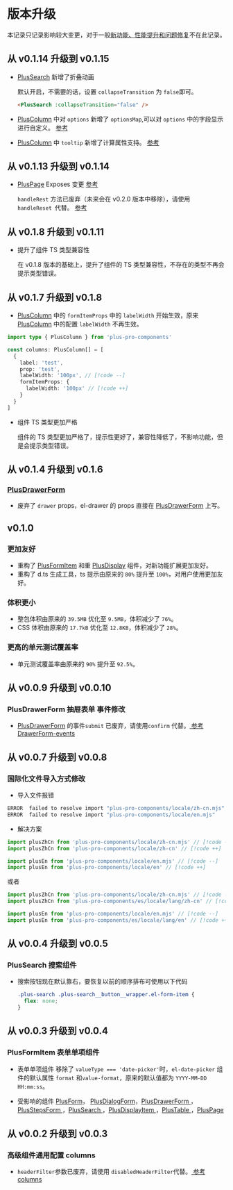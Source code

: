 # 版本升级

本记录只记录影响较大变更，对于一般[新功能、性能提升和问题修复](/guide/changelog.html)不在此记录。

## 从 v0.1.14 升级到 v0.1.15

- [PlusSearch](/components/search.html#search-attributes) 新增了折叠动画

  默认开启，不需要的话，设置 `collapseTransition` 为 `false`即可。

  ```html
  <PlusSearch :collapseTransition="false" />
  ```

- [PlusColumn](/components/config.html) 中对 `options` 新增了 `optionsMap`,可以对 `options` 中的字段显示进行自定义。 [参考](/components/config.html)

- [PlusColumn](/components/config.html) 中 `tooltip` 新增了计算属性支持。 [参考](/components/config.html)

<el-divider />

## 从 v0.1.13 升级到 v0.1.14

- [PlusPage](/components/page.html) Exposes 变更 [参考](/components/page.html#page-exposes)

  `handleRest` 方法已废弃（未来会在 v0.2.0 版本中移除），请使用 `handleReset `代替。 [参考](/components/page.html#page-exposes)

<el-divider />

## 从 v0.1.8 升级到 v0.1.11

- 提升了组件 TS 类型兼容性

  在 v0.1.8 版本的基础上，提升了组件的 TS 类型兼容性，不存在的类型不再会提示类型错误。

<el-divider />

## 从 v0.1.7 升级到 v0.1.8

- [PlusColumn](/components/config.html) 中的 `formItemProps` 中的 `labelWidth` 开始生效，原来[PlusColumn](/components/config.html) 中的配置 `labelWidth` 不再生效。

```ts
import type { PlusColumn } from 'plus-pro-components'

const columns: PlusColumn[] = [
  {
    label: 'test',
    prop: 'test',
    labelWidth: '100px', // [!code --]
    formItemProps: {
      labelWidth: '100px' // [!code ++]
    }
  }
]
```

- 组件 TS 类型更加严格

  组件的 TS 类型更加严格了，提示性更好了，兼容性降低了，不影响功能，但是会提示类型错误。

<el-divider />

## 从 v0.1.4 升级到 v0.1.6

### [PlusDrawerForm](/components/drawer-form.html)

- 废弃了 `drawer` props，el-drawer 的 props 直接在 [PlusDrawerForm](/components/drawer-form.html) 上写。

<el-divider />

## v0.1.0

### 更加友好

- 重构了 [PlusFormItem](/components/form-item.html) 和重 [PlusDisplay](/components/display-item.html) 组件，对新功能扩展更加友好。
- 重构了 d.ts 生成工具，ts 提示由原来的 `80%` 提升至 `100%`，对用户使用更加友好。

### 体积更小

- 整包体积由原来的 `39.5MB` 优化至 `9.5MB`，体积减少了 `76%`。
- CSS 体积由原来的 `17.7kB` 优化至 `12.8KB`，体积减少了 `28%`。

### 更高的单元测试覆盖率

- 单元测试覆盖率由原来的 `90%` 提升至 `92.5%`。

<el-divider />

## 从 v0.0.9 升级到 v0.0.10

### PlusDrawerForm 抽屉表单 事件修改

- [PlusDrawerForm](/components/drawer-form.html#drawerform-events) 的事件`submit` 已废弃，请使用`confirm` 代替。[ 参考 DrawerForm-events](/components/drawer-form.html#drawerform-events)

<el-divider />

## 从 v0.0.7 升级到 v0.0.8

### 国际化文件导入方式修改

- 导入文件报错

```sh
ERROR  failed to resolve import "plus-pro-components/locale/zh-cn.mjs"
ERROR  failed to resolve import "plus-pro-components/locale/en.mjs"
```

- 解决方案

```js
import plusZhCn from 'plus-pro-components/locale/zh-cn.mjs' // [!code --]
import plusZhCn from 'plus-pro-components/locale/zh-cn' // [!code ++]

import plusEn from 'plus-pro-components/locale/en.mjs' // [!code --]
import plusEn from 'plus-pro-components/locale/en' // [!code ++]
```

或者

```js
import plusZhCn from 'plus-pro-components/locale/zh-cn.mjs' // [!code --]
import plusZhCn from 'plus-pro-components/es/locale/lang/zh-cn' // [!code ++]

import plusEn from 'plus-pro-components/locale/en.mjs' // [!code --]
import plusEn from 'plus-pro-components/es/locale/lang/en' // [!code ++]
```

<el-divider />

## 从 v0.0.4 升级到 v0.0.5

### PlusSearch 搜索组件

- 搜索按钮现在默认靠右，要恢复以前的顺序排布可使用以下代码

  ```css
  .plus-search .plus-search__button__wrapper.el-form-item {
    flex: none;
  }
  ```

<el-divider />

## 从 v0.0.3 升级到 v0.0.4

### PlusFormItem 表单单项组件

- 表单单项组件 移除了 `valueType === 'date-picker'`时，`el-date-picker` 组件的默认属性 `format` 和`value-format`，原来的默认值都为 `YYYY-MM-DD HH:mm:ss`。

- 受影响的组件 [PlusForm](/components/form.html)， [PlusDialogForm](/components/dialog-form.html)，[PlusDrawerForm ](/components/drawer-form.html)， [PlusStepsForm ](/components/steps-form.html)，[PlusSearch ](/components/search.html)，[PlusDisplayItem ](/components/display-item.html)，[PlusTable ](/components/table.html)，[PlusPage ](/components/page.html)

<el-divider />

## 从 v0.0.2 升级到 v0.0.3

### 高级组件通用配置 columns

- `headerFilter`参数已废弃，请使用 `disabledHeaderFilter`代替。[ 参考 columns](/components/config.html)

<el-divider />
